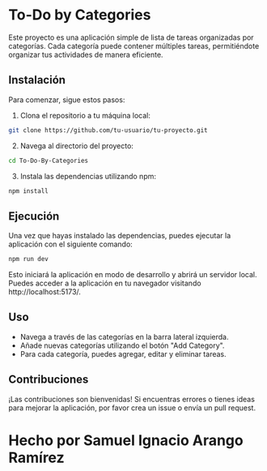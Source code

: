 # To-Do by Categories

Este proyecto es una aplicación simple de lista de tareas organizadas por categorías. Cada categoría puede contener múltiples tareas, permitiéndote organizar tus actividades de manera eficiente.

## Instalación

Para comenzar, sigue estos pasos:

1. Clona el repositorio a tu máquina local:

```bash   
git clone https://github.com/tu-usuario/tu-proyecto.git
```

2. Navega al directorio del proyecto:

```bash
cd To-Do-By-Categories
```

3. Instala las dependencias utilizando npm:

```bash
npm install
```

## Ejecución
Una vez que hayas instalado las dependencias, puedes ejecutar la aplicación con el siguiente comando:
```bash
npm run dev
```
Esto iniciará la aplicación en modo de desarrollo y abrirá un servidor local. Puedes acceder a la aplicación en tu navegador visitando http://localhost:5173/.

## Uso
- Navega a través de las categorías en la barra lateral izquierda.
- Añade nuevas categorías utilizando el botón "Add Category".
- Para cada categoría, puedes agregar, editar y eliminar tareas.

## Contribuciones
¡Las contribuciones son bienvenidas! Si encuentras errores o tienes ideas para mejorar la aplicación, por favor crea un issue o envía un pull request.

# Hecho por Samuel Ignacio Arango Ramírez

